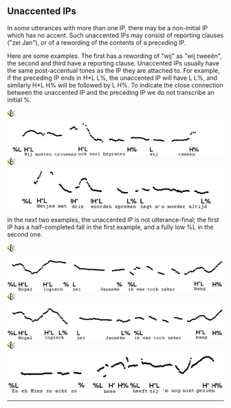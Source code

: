 Unaccented IPs
--------------

In some utterances with more than one IP, there may be a non-initial IP which has no accent. Such unaccented IPs may consist of reporting clauses ("zei Jan"), or of a rewording of the contents of a preceding IP.

Here are some examples. The first has a rewording of "wij" as "wij tweeën", the second and third have a reporting clause. Unaccented IPs usually have the same post-accentual tones as the IP they are attached to. For example, if the preceding IP ends in H\*L L%, the unaccented IP will have L L%, and similarly H\*L H% will be followed by L H%. To indicate the close connection between the unaccented IP and the preceding IP we do not transcribe an initial %.

<div class="audio-example" onclick="play_sound('../audio/080')"><img alt="Play audio" src="../audio.gif" /><img alt="Audio example" src="../audio/gif/080.gif"/></div>

<div class="audio-example" onclick="play_sound('../audio/106')"><img alt="Play audio" src="../audio.gif" /><img alt="Audio example" src="../audio/gif/106.gif"/></div>

In the next two examples, the unaccented IP is not utterance-final; the first IP has a half-completed fall in the first example, and a fully low %L in the second one.

<div class="audio-example" onclick="play_sound('../audio/370')"><img alt="Play audio" src="../audio.gif" /><img alt="Audio example" src="../audio/gif/370.gif"/></div>

<div class="audio-example" onclick="play_sound('../audio/369')"><img alt="Play audio" src="../audio.gif" /><img alt="Audio example" src="../audio/gif/369.gif"/></div>

<div class="audio-example" onclick="play_sound('../audio/c7_e')"><img alt="Play audio" src="../audio.gif" /><img alt="Audio example" src="../audio/gif/c7_e.gif"/></div>

* * *

<div class="exercise" data-exercise-id="exercise7/7B/exercise7b.json"></div>

